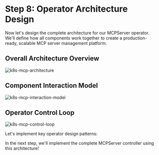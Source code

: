 # Step 8: Operator Architecture Design

Now let's design the complete architecture for our MCPServer operator. We'll define how all components work together to create a production-ready, scalable MCP server management platform.

## Overall Architecture Overview

<img src="./assets/k8s-mcp-architecture.svg" alt="k8s-mcp-architecture">

## Component Interaction Model

<img src="./assets/k8s-mcp-interaction-model.svg" alt="k8s-mcp-interaction-model">

## Operator Control Loop

<img src="./assets/k8s-mcp-controller-loop.svg" alt="k8s-mcp-control-loop">

Let's implement key operator design patterns:

In the next step, we'll implement the complete MCPServer controller using this architecture!